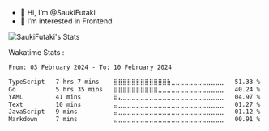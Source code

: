 - 👋 Hi, I’m @SaukiFutaki
- 👀 I’m interested in Frontend

<!---
SaukiFutaki/SaukiFutaki is a ✨ special ✨ repository because its README.md (this file) appears on your GitHub profile.
You can click the Preview link to take a look at your changes.
--->

![SaukiFutaki's Stats](https://github-readme-stats.vercel.app/api?username=SaukiFutaki&theme=react&show_icons=true&hide_border=true&count_private=true)
<!--![SaukiFutaki's Top Languages](https://github-readme-stats.vercel.app/api/top-langs/?username=SaukiFutaki&theme=react&show_icons=true&hide_border=true&layout=compact)-->

Wakatime Stats :
<!--START_SECTION:waka-->

```txt
From: 03 February 2024 - To: 10 February 2024

TypeScript   7 hrs 7 mins    ⣿⣿⣿⣿⣿⣿⣿⣿⣿⣿⣿⣿⣷⣀⣀⣀⣀⣀⣀⣀⣀⣀⣀⣀⣀   51.33 %
Go           5 hrs 35 mins   ⣿⣿⣿⣿⣿⣿⣿⣿⣿⣿⣀⣀⣀⣀⣀⣀⣀⣀⣀⣀⣀⣀⣀⣀⣀   40.24 %
YAML         41 mins         ⣿⣄⣀⣀⣀⣀⣀⣀⣀⣀⣀⣀⣀⣀⣀⣀⣀⣀⣀⣀⣀⣀⣀⣀⣀   04.97 %
Text         10 mins         ⣤⣀⣀⣀⣀⣀⣀⣀⣀⣀⣀⣀⣀⣀⣀⣀⣀⣀⣀⣀⣀⣀⣀⣀⣀   01.27 %
JavaScript   9 mins          ⣤⣀⣀⣀⣀⣀⣀⣀⣀⣀⣀⣀⣀⣀⣀⣀⣀⣀⣀⣀⣀⣀⣀⣀⣀   01.12 %
Markdown     7 mins          ⣄⣀⣀⣀⣀⣀⣀⣀⣀⣀⣀⣀⣀⣀⣀⣀⣀⣀⣀⣀⣀⣀⣀⣀⣀   00.91 %
```

<!--END_SECTION:waka-->
